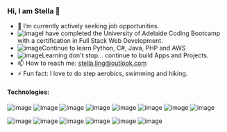### Hi, I am Stella 👋


- 🔭 I’m currently actively seeking job opportunities.
- ![image](https://user-images.githubusercontent.com/98439836/189521653-06cfa628-0f79-430c-8209-e7d7517b2316.png)I have completed the University of Adelaide Coding Bootcamp with a certification in Full Stack Web Development.
- ![image](https://user-images.githubusercontent.com/98439836/189521697-f122448e-28b8-439e-b98b-5f9175bd3e60.png)Continue to learn Python, C#, Java, PHP and AWS
- ![image](https://user-images.githubusercontent.com/98439836/189521774-5cc04bbd-5fb7-4609-b08f-0966dae1132f.png)Learning don't stop... continue to build Apps and Projects.
- 📫 How to reach me: stella.ling@outlook.com
- ⚡ Fun fact: I love to do step aerobics, swimming and hiking.

#### Technologies:


![image](https://user-images.githubusercontent.com/98439836/189519763-23cdd910-255d-4a41-9879-3ea491f684c6.png)
![image](https://user-images.githubusercontent.com/98439836/189519873-0fc36949-fa43-4b21-b88c-957bf7dc129e.png)
![image](https://user-images.githubusercontent.com/98439836/189519966-5ec50ef2-5c4e-4ad0-b3b1-f58673a55f16.png)
![image](https://user-images.githubusercontent.com/98439836/189520123-39d54073-ddec-47bc-ad0d-6e18a4782269.png)
![image](https://user-images.githubusercontent.com/98439836/189520091-59d1616e-5e89-4ed5-af56-063a4c74103a.png)
![image](https://user-images.githubusercontent.com/98439836/189520275-4111649c-0de8-4e7c-831f-e948bcef54d0.png)
![image](https://user-images.githubusercontent.com/98439836/189520314-ddff61ac-94eb-40f7-9e52-4020f19bab12.png)
![image](https://user-images.githubusercontent.com/98439836/189520624-f82d4c37-65da-4e07-aca5-532b7d5962c1.png)

![image](https://user-images.githubusercontent.com/98439836/189520785-732e6e33-8c65-49b6-ae68-248caad187fe.png)
![image](https://user-images.githubusercontent.com/98439836/189520895-43ad4c53-21ad-465a-b023-ec4e83acd9fa.png)
![image](https://user-images.githubusercontent.com/98439836/189521249-e74739f1-3f6b-4793-93ce-6ac0e9f65d9f.png)
![image](https://user-images.githubusercontent.com/98439836/189521303-d03059eb-82af-4df5-9c23-0861b8ca66a1.png)
![image](https://user-images.githubusercontent.com/98439836/189521332-0bd32f4c-701b-414a-982a-1c186f50f672.png)
![image](https://user-images.githubusercontent.com/98439836/189521390-bcba2904-35dc-46d2-afd2-a5e4b5facb88.png)




